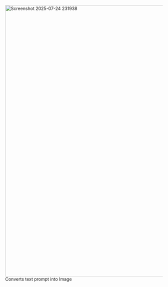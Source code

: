 <img width="1901" height="865" alt="Screenshot 2025-07-24 231938" src="https://github.com/user-attachments/assets/da030fb6-fd6d-427d-8dfe-52d80d908680" />
Converts text prompt into Image
